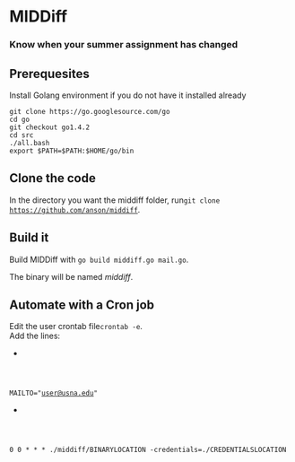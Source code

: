 # MIDDiff
### Know when your summer assignment has changed

## Prerequesites
Install Golang environment if you do not have it installed already<br/>
```
git clone https://go.googlesource.com/go  
cd go  
git checkout go1.4.2  
cd src  
./all.bash  
export $PATH=$PATH:$HOME/go/bin
```

## Clone the code
In the directory you want the middiff folder, run<code>git clone https://github.com/anson/middiff</code>. 

## Build it
Build MIDDiff with <code>go build middiff.go mail.go</code>.

The binary will be named <i>middiff</i>.

## Automate with a Cron job
Edit the user crontab file<code>crontab -e</code>.<br/>
Add the lines:<br/>
* <code>
MAILTO="user@usna.edu"</code><br/>
*  <code>
0 0 * * * ./middiff/BINARYLOCATION -credentials=./CREDENTIALSLOCATION
</code>
